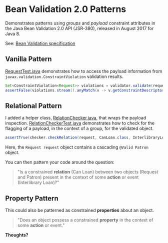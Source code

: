 # Bean Validation 2.0 Patterns

Demonstrates patterns using _groups_ and _payload_ constraint attributes in the Java Bean Validation 2.0 API (JSR-380), released in August 2017 for Java 8.

See: [Bean Validation specification](http://beanvalidation.org/2.0/spec/)

## Vanilla Pattern

[RequestTest.java](src/test/java/mmp/relational_constraints/example/domain/objects/RequestTest.java) demonstrates how to access the payload information from `javax.validation.ConstraintViolation` validation results.

```java
Set<ConstraintViolation<Request>> violations = validator.validate(request, InterlibraryLoan.class);
assertFalse(violations.stream().anyMatch(v -> v.getConstraintDescriptor().getPayload().contains(CanLoan.class)));
```

## Relational Pattern

I added a helper class, [RelationChecker.java](src/main/java/mmp/relational_constraints/example/RelationChecker.java), that wraps the payload inspection.
[RelationCheckerTest.java](src/test/java/mmp/relational_constraints/example/RelationCheckerTest.java) demonstrates how to check for the flagging of a payload, in the context of a group, for the validated object.

```java
assertTrue(checker.checkRelation(request, CanLoan.class, InterlibraryLoan.class));
```

Here, the `Request request` object contains a cascading `@Valid Patron` object.

You can then pattern your code around the question:
> "Is a constrained **relation** (Can Loan) between two objects (Request and Patron) present in the context of some **action** or event (Interlibrary Loan)?"

## Property Pattern

This could also be patterned as constrained **properties** about an object.
> "Does an object possess a constrained **property** in the context of some **action** or event."

**Thoughts?**
